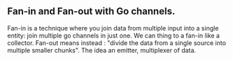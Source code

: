 ## Fan-in and Fan-out with Go channels.
Fan-in is a technique where you join data from multiple input into a single entity: join multiple go channels in just one. We can thing to a fan-in like a collector. Fan-out means instead : "divide the data from a single source into multiple smaller chunks". The idea an emitter, multiplexer of data.
